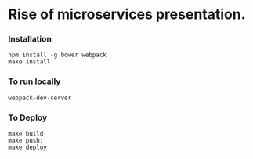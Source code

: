 # Rise of microservices presentation.

### Installation

```
npm install -g bower webpack
make install
```

### To run locally

```
webpack-dev-server
```

### To Deploy

```
make build;
make push;
make deploy
```
